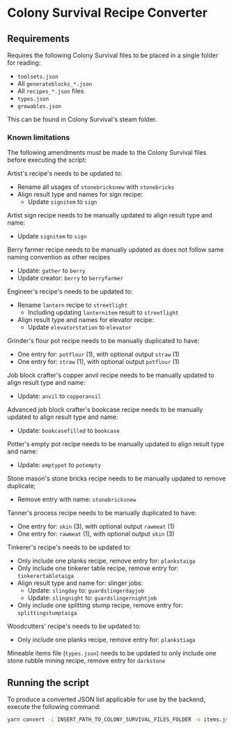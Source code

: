 # Colony Survival Recipe Converter

## Requirements

Requires the following Colony Survival files to be placed in a single folder for reading:

-   `toolsets.json`
-   All `generateblocks_*.json`
-   All `recipes_*.json` files
-   `types.json`
-   `growables.json`

This can be found in Colony Survival's steam folder.

### Known limitations

The following amendments must be made to the Colony Survival files before executing the script:

Artist's recipe's needs to be updated to:

-   Rename all usages of `stonebricksnew` with `stonebricks`
-   Align result type and names for sign recipe:
    -   Update `signitem` to `sign`

Artist sign recipe needs to be manually updated to align result type and name:

-   Update `signitem` to `sign`

Berry farmer recipe needs to be manually updated as does not follow same naming convention as other recipes

-   Update: `gather` to `berry`
-   Update creator: `berry` to `berryfarmer`

Engineer's recipe's needs to be updated to:

-   Rename `lantern` recipe to `streetlight`
    -   Including updating `lanternitem` result to `streetlight`
-   Align result type and names for elevator recipe:
    -   Update `elevatorstation` to `elevator`

Grinder's flour pot recipe needs to be manually duplicated to have:

-   One entry for: `potflour` (1), with optional output `straw` (1)
-   One entry for: `straw` (1), with optional output `potflour` (1)

Job block crafter's copper anvil recipe needs to be manually updated to align result type and name:

-   Update: `anvil` to `copperanvil`

Advanced job block crafter's bookcase recipe needs to be manually updated to align result type and name:

-   Update: `bookcasefilled` to `bookcase`

Potter's empty pot recipe needs to be manually updated to align result type and name:

-   Update: `emptypot` to `potempty`

Stone mason's stone bricks recipe needs to be manually updated to remove duplicate;

-   Remove entry with name: `stonebricksnew`

Tanner's process recipe needs to be manually duplicated to have:

-   One entry for: `skin` (3), with optional output `rawmeat` (1)
-   One entry for: `rawmeat` (1), with optional output `skin` (3)

Tinkerer's recipe's needs to be updated to:

-   Only include one planks recipe, remove entry for: `plankstaiga`
-   Only include one tinkerer table recipe, remove entry for: `tinkerertabletaiga`
-   Align result type and name for: slinger jobs:
    -   Update: `slingday` to: `guardslingerdayjob`
    -   Update: `slingnight` to: `guardslingernightjob`
-   Only include one splitting stump recipe, remove entry for: `splittingstumptaiga`

Woodcutters' recipe's needs to be updated to:

-   Only include one planks recipe, remove entry for: `plankstiaga`

Mineable items file (`types.json`) needs to be updated to only include one stone rubble mining recipe, remove entry for `darkstone`

## Running the script

To produce a converted JSON list applicable for use by the backend, execute the following command:

```bash
yarn convert -i INSERT_PATH_TO_COLONY_SURVIVAL_FILES_FOLDER -o items.json
```
